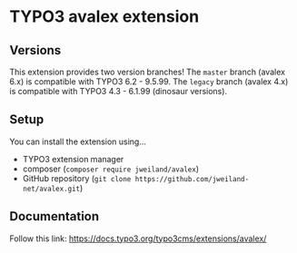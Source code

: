 # TYPO3 avalex extension

## Versions

This extension provides two version branches! The `master` branch (avalex 6.x) is compatible with TYPO3 6.2 - 9.5.99.
The `legacy` branch (avalex 4.x) is compatible with TYPO3 4.3 - 6.1.99 (dinosaur versions).

## Setup

You can install the extension using...
- TYPO3 extension manager
- composer (`composer require jweiland/avalex`)
- GitHub repository (`git clone https://github.com/jweiland-net/avalex.git`)

## Documentation

Follow this link: https://docs.typo3.org/typo3cms/extensions/avalex/
